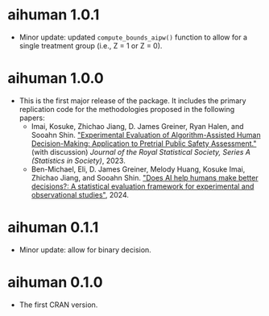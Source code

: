 # aihuman 1.0.1

* Minor update: updated `compute_bounds_aipw()` function to allow for a single treatment group (i.e., Z = 1 or Z = 0).

# aihuman 1.0.0

* This is the first major release of the package. It includes the primary replication code for the methodologies proposed in the following papers:
  - Imai, Kosuke, Zhichao Jiang, D. James Greiner, Ryan Halen, and Sooahn Shin. ["Experimental Evaluation of Algorithm-Assisted Human Decision-Making: Application to Pretrial Public Safety Assessment."](https://doi.org/10.1093/jrsssa/qnad010) (with discussion) *Journal of the Royal Statistical Society, Series A (Statistics in Society)*, 2023.
  - Ben-Michael, Eli, D. James Greiner, Melody Huang, Kosuke Imai, Zhichao Jiang, and Sooahn Shin. ["Does AI help humans make better decisions?: A statistical evaluation framework for experimental and observational studies"](https://arxiv.org/pdf/2403.12108), 2024.


# aihuman 0.1.1

* Minor update: allow for binary decision.

# aihuman 0.1.0

* The first CRAN version.
